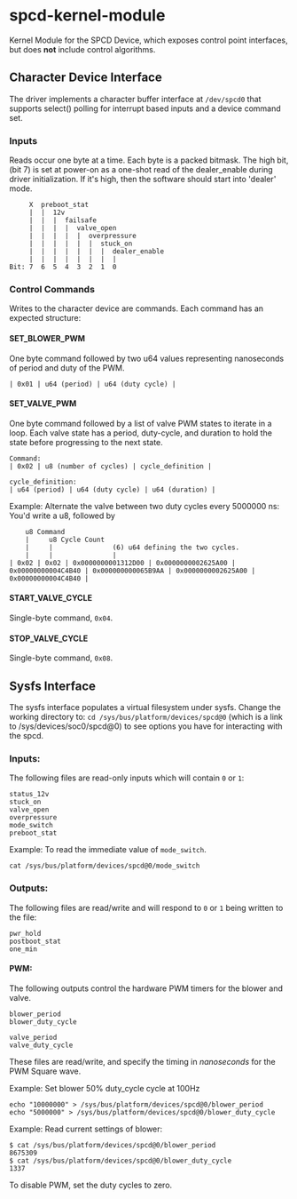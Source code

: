 # spcd-kernel-module
Kernel Module for the SPCD Device, which exposes control point interfaces, but does **not** include control algorithms.

## Character Device Interface
The driver implements a character buffer interface at `/dev/spcd0` that supports select() polling for interrupt based inputs and a device command set.

### Inputs
Reads occur one byte at a time. Each byte is a packed bitmask.
The high bit, (bit 7) is set at power-on as a one-shot read of the dealer_enable during driver initialization. 
If it's high, then the software should start into 'dealer' mode.
```
     X  preboot_stat
     |  |  12v
     |  |  |  failsafe
     |  |  |  |  valve_open
     |  |  |  |  |  overpressure
     |  |  |  |  |  |  stuck_on
     |  |  |  |  |  |  |  dealer_enable
     |  |  |  |  |  |  |  |
Bit: 7  6  5  4  3  2  1  0
```

### Control Commands
Writes to the character device are commands. Each command has an expected structure:

#### SET_BLOWER_PWM
One byte command followed by two u64 values representing nanoseconds of period and duty of the PWM.
```
| 0x01 | u64 (period) | u64 (duty cycle) |
```
#### SET_VALVE_PWM
One byte command followed by a list of valve PWM states to iterate in a loop.
Each valve state has a period, duty-cycle, and duration to hold the state before progressing to the next state.
```
Command: 
| 0x02 | u8 (number of cycles) | cycle_definition |

cycle_definition:
| u64 (period) | u64 (duty cycle) | u64 (duration) |
```

Example: Alternate the valve between two duty cycles every 5000000 ns:
You'd write a u8, followed by 
```
    u8 Command
    |     u8 Cycle Count
    |     |               (6) u64 defining the two cycles.
    |     |               |
| 0x02 | 0x02 | 0x0000000001312D00 | 0x0000000002625A00 | 0x00000000004C4B40 | 0x000000000065B9AA | 0x0000000002625A00 | 0x00000000004C4B40 |
```

#### START_VALVE_CYCLE
Single-byte command, `0x04`.

#### STOP_VALVE_CYCLE
Single-byte command, `0x08`.


## Sysfs Interface
The sysfs interface populates a virtual filesystem under sysfs. Change the working directory to:
`cd /sys/bus/platform/devices/spcd@0` (which is a link to /sys/devices/soc0/spcd@0) to see options you have for interacting with the spcd.

### Inputs:
The following files are read-only inputs which will contain `0` or `1`:
```
status_12v
stuck_on
valve_open
overpressure
mode_switch
preboot_stat
```
Example: To read the immediate value of `mode_switch`.

`cat /sys/bus/platform/devices/spcd@0/mode_switch`

### Outputs:
The following files are read/write and will respond to `0` or `1` being written to the file:
```
pwr_hold
postboot_stat
one_min
```

#### PWM:
The following outputs control the hardware PWM timers for the blower and valve.
```
blower_period
blower_duty_cycle

valve_period
valve_duty_cycle
```

These files are read/write, and specify the timing in _nanoseconds_ for the PWM Square wave.

Example: Set blower 50% duty_cycle cycle at 100Hz
```
echo "10000000" > /sys/bus/platform/devices/spcd@0/blower_period
echo "5000000" > /sys/bus/platform/devices/spcd@0/blower_duty_cycle
```

Example: Read current settings of blower:
```
$ cat /sys/bus/platform/devices/spcd@0/blower_period
8675309
$ cat /sys/bus/platform/devices/spcd@0/blower_duty_cycle
1337
```

To disable PWM, set the duty cycles to zero.